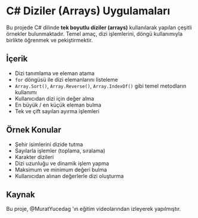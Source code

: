 # C# Diziler (Arrays) Uygulamaları

Bu projede C# dilinde **tek boyutlu diziler (arrays)** kullanılarak yapılan çeşitli örnekler bulunmaktadır. Temel amaç, dizi işlemlerini, döngü kullanımıyla birlikte öğrenmek ve pekiştirmektir.

## İçerik

- Dizi tanımlama ve eleman atama
- `for` döngüsü ile dizi elemanlarını listeleme
- `Array.Sort()`, `Array.Reverse()`, `Array.IndexOf()` gibi temel metodların kullanımı
- Kullanıcıdan dizi için değer alma
- En büyük / en küçük eleman bulma
- Tek ve çift sayıları ayırma işlemleri

## Örnek Konular

- Şehir isimlerini dizide tutma
- Sayılarla işlemler (toplama, sıralama)
- Karakter dizileri
- Dizi uzunluğu ve dinamik işlem yapma
- Maksimum ve minimum değeri bulma
- Kullanıcıdan alınan değerlerle dizi oluşturma

## Kaynak

Bu proje, @MuratYucedag 'ın eğitim videolarından izleyerek yapılmıştır.
